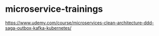 # microservice-trainings

https://www.udemy.com/course/microservices-clean-architecture-ddd-saga-outbox-kafka-kubernetes/
